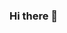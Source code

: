 ### Hi there 👋

<!--
**BhaaSyr/BhaaSyr** is a ✨ _special_ ✨ repository because its `README.md` (this file) appears on your GitHub profile.

Here are some ideas to get you started:

- 🌱 I’m currently learning JS & Nodejs
- 💬 Ask me about Java and C#
- ⚡ Fun fact: alawi habib galbi any khadmkm alzgier
-->
